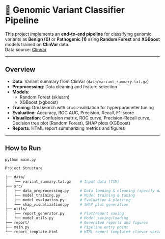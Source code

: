 # 🧬 Genomic Variant Classifier Pipeline

This project implements an **end-to-end pipeline** for classifying genomic variants as **Benign (0)** or **Pathogenic (1)** using **Random Forest** and **XGBoost** models trained on **ClinVar** data.  
Data source: [ClinVar](https://www.ncbi.nlm.nih.gov/clinvar/)

---

## Overview

- **Data**: Variant summary from ClinVar (`data/variant_summary.txt.gz`)
- **Preprocessing**: Data cleaning and feature selection
- **Models**: 
  - Random Forest (sklearn)
  - XGBoost (xgboost)
- **Training**: Grid search with cross-validation for hyperparameter tuning
- **Evaluation**: Accuracy, ROC AUC, Precision, Recall, F1-score
- **Visualization**: Confusion matrix, ROC curve, Precision-Recall curve, Decision tree plot (Random Forest), SHAP plots (XGBoost)
- **Reports**: HTML report summarizing metrics and figures

---

## How to Run

```bash
python main.py

Project Structure

├── data/
│   └── variant_summary.txt.gz    # Input data (TSV)
├── src/
│   ├── data_preprocessing.py     # Data loading & cleaning (specify dataset size in "int=")
│   ├── model_training.py         # Model training & tuning
│   ├── model_evaluation.py       # Evaluation & plotting
│   └── shap_visualization.py     # SHAP plot generation
├── utils/
│   ├── report_generator.py       # Plot/report saving
│   └── model_utils.py            # Model saving/loading
├── report/                       # Generated reports and figures
├── main.py                       # Pipeline entry point
└── report_template.html          # HTML report template# clinvar-variant-classifier